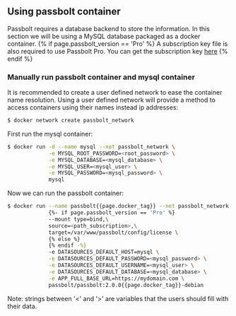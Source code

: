 ## Using passbolt container

Passbolt requires a database backend to store the information. In this section we will be using a MySQL database packaged as a docker container.
{% if page.passbolt_version == 'Pro' %}
  A subscription key file is also required to use Passbolt Pro. You can get the subscription key [here](https://www.passbolt.com/)
{% endif %}

### Manually run passbolt container and mysql container

It is recommended to create a user defined network to ease the container name resolution. Using a user defined network will provide a method to access containers using their names instead ip addresses:
```bash
$ docker network create passbolt_network
```

First run the mysql container:
```bash
$ docker run -d --name mysql --net passbolt_network \
             -e MYSQL_ROOT_PASSWORD=<root_password> \
             -e MYSQL_DATABASE=<mysql_database> \
             -e MYSQL_USER=<mysql_user> \
             -e MYSQL_PASSWORD=<mysql_password> \
             mysql
```

Now we can run the passbolt container:
```bash
$ docker run --name passbolt{{page.docker_tag}} --net passbolt_network \
             {%- if page.passbolt_version == 'Pro' %}
             --mount type=bind,\
             source=<path_subscription>,\
             target=/var/www/passbolt/config/license \
             {% else %}
             {% endif -%}
             -e DATASOURCES_DEFAULT_HOST=mysql \
             -e DATASOURCES_DEFAULT_PASSWORD=<mysql_password> \
             -e DATASOURCES_DEFAULT_USERNAME=<mysql_user> \
             -e DATASOURCES_DEFAULT_DATABASE=<mysql_database> \
             -e APP_FULL_BASE_URL=https://mydomain.com \
             passbolt/passbolt:2.0.0{{page.docker_tag}}-debian
```

Note: strings between '<' and '>' are variables that the users should fill with their data.
